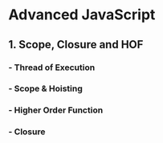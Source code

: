 # Advanced JavaScript
## 1. Scope, Closure and HOF
### - Thread of Execution
### - Scope & Hoisting
### - Higher Order Function 
### - Closure 
